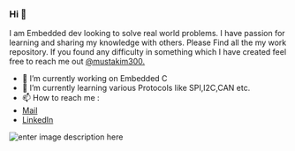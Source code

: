 ### Hi 👋

I am Embedded dev looking to solve real world problems. I have passion for learning and sharing my knowledge with others.
Please Find all the my work repository. If you found any difficulty in something which I have created feel free to reach me out [@mustakim300.](https://github.com/mustakim300/)

- 🔭 I’m currently working on Embedded C
- 🌱 I’m currently learning various Protocols like SPI,I2C,CAN etc.
- 📫 How to reach me : 
- [Mail](mailto:mustakim3000@gmail.com)
- [ LinkedIn](www.linkedin.com/in/mustakim300/) 








![enter image description here](https://github-readme-stats.vercel.app/api/top-langs/?username=mustakim300&layout=compact)
